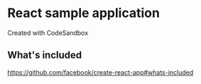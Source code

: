 # React sample application
Created with CodeSandbox

## What's included
https://github.com/facebook/create-react-app#whats-included

